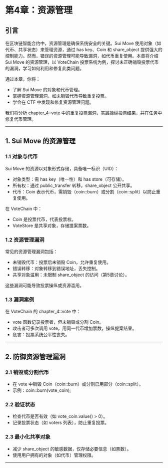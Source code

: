# 第4章：资源管理

## 引言
在区块链智能合约中，资源管理是确保系统安全的关键。Sui Move 使用对象（如代币、共享状态）来管理资源，通过 has key、Coin 和 share_object 提供强大的控制能力。然而，错误的资源管理可能导致漏洞，如代币重复使用。本章将介绍 Sui Move 的资源管理，以 VoteChain 投票系统为例，探讨未正确销毁投票代币的漏洞，学习如何利用和修复此类问题。

通过本章，你将：
- 了解 Sui Move 的对象和代币管理。
- 掌握资源管理漏洞，如未销毁代币导致重复投票。
- 学会在 CTF 中发现和修复资源管理问题。

我们将分析 chapter_4::vote 中的重复投票漏洞，实践操纵投票结果，并在任务中修复代币管理。

---

## 1. Sui Move 的资源管理

### 1.1 对象与代币
Sui Move 的资源以对象形式存储，具备唯一标识（UID）：
- 对象类型：需 has key（唯一性）和 has store（可存储）。
- 所有权：通过 public_transfer 转移，share_object 公开共享。
- 代币：Coin<T> 表示代币，需销毁（coin::burn）或分割（coin::split）以防止重复使用。

在 VoteChain 中：
- Coin<VOTE> 是投票代币，代表投票权。
- VoteStore 是共享对象，存储提案票数。

### 1.2 资源管理漏洞
常见的资源管理漏洞包括：
- 未销毁代币：投票后未销毁 Coin<VOTE>，允许重复使用。
- 错误转移：对象转移到错误地址，丢失控制。
- 共享对象滥用：未限制 share_object 的访问（第5章讨论）。

这些漏洞可能导致投票操纵或资源滥用。

### 1.3 漏洞案例
在 VoteChain 的 chapter_4::vote 中：
- vote 函数记录投票者，但未销毁或分割 Coin<VOTE>。
- 攻击者可多次调用 vote，用同一代币增加票数，操纵提案结果。
- 危害：投票系统公平性丧失。

---

## 2. 防御资源管理漏洞

### 2.1 销毁或分割代币
- 在 vote 中销毁 Coin<VOTE>（coin::burn）或分割已用部分（coin::split）。
- 示例：coin::burn(vote_coin);

### 2.2 验证状态
- 检查代币是否有效（如 vote_coin.value() > 0）。
- 记录投票状态（如 voters 列表），防止重复投票。

### 2.3 最小化共享对象
- 减少 share_object 的敏感数据，仅存储必要信息（如票数）。
- 使用用户拥有的对象（如代币）管理权限。

---